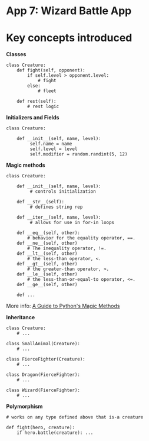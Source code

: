 # App 7: Wizard Battle App
Key concepts introduced
=================

**Classes**

    class Creature:
        def fight(self, opponent):
            if self.level > opponent.level:
                # fight
            else:
                # fleet
       
        def rest(self):
            # rest logic

**Initializers and Fields**

    class Creature:
    
        def __init__(self, name, level):
             self.name = name
             self.level = level
             self.modifier = random.randint(5, 12)

**Magic methods**

    class Creature:
    
        def __init__(self, name, level):
             # controls initialization
             
        def __str__(self):
             # defines string rep
             
        def __iter__(self, name, level):
             # allows for use in for-in loops

        def __eq__(self, other):
            # behavior for the equality operator, ==.
        def __ne__(self, other)
            # The inequality operator, !=.
        def __lt__(self, other)
            # the less-than operator, <.
        def __gt__(self, other)
            # the greater-than operator, >.
        def __le__(self, other)
            # the less-than-or-equal-to operator, <=.
        def __ge__(self, other)
        
        def ...

More info: [A Guide to Python's Magic Methods](https://github.com/RafeKettler/magicmethods/blob/master/magicmethods.pdf)

**Inheritance**

    class Creature:
        # ...

    class SmallAnimal(Creature):
        # ...

    class FierceFighter(Creature):
        # ...
        
    class Dragon(FierceFighter):
        # ...
        
    class Wizard(FierceFighter):
        # ...

**Polymorphism**

    # works on any type defined above that is-a creature
    
    def fight(hero, creature):
        if hero.battle(creature): ...
